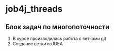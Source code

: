 # job4j_threads 

## Блок задач по многопоточности

1. В курсе производилась работа с ветками git
2. Создание ветки из IDEA